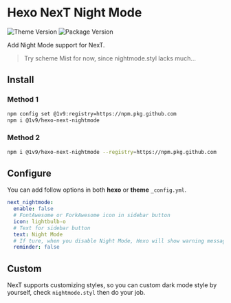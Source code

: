 # Hexo NexT Night Mode

![Theme Version](https://img.shields.io/badge/NexT-v7.3.0+-blue.svg?style=flat-square)
![Package Version](https://img.shields.io/github/package-json/v/1v9/hexo-next-nightmode?style=flat-square)

Add Night Mode support for NexT.

> Try scheme Mist for now, since nightmode.styl lacks much...

## Install

### Method 1

```bash
npm config set @1v9:registry=https://npm.pkg.github.com
npm i @1v9/hexo-next-nightmode
```

### Method 2

```bash
npm i @1v9/hexo-next-nightmode --registry=https://npm.pkg.github.com
```

## Configure

You can add follow options in both **hexo** or **theme** `_config.yml`.

```yml
next_nightmode:
  enable: false
  # FontAwesome or ForkAwesome icon in sidebar button
  icon: lightbulb-o
  # Text for sidebar button
  text: Night Mode
  # If ture, when you disable Night Mode, Hexo will show warning messages in your console.
  reminder: false
```

## Custom

NexT supports customizing styles, so you can custom dark mode style by yourself, check `nightmode.styl` then do your job.
